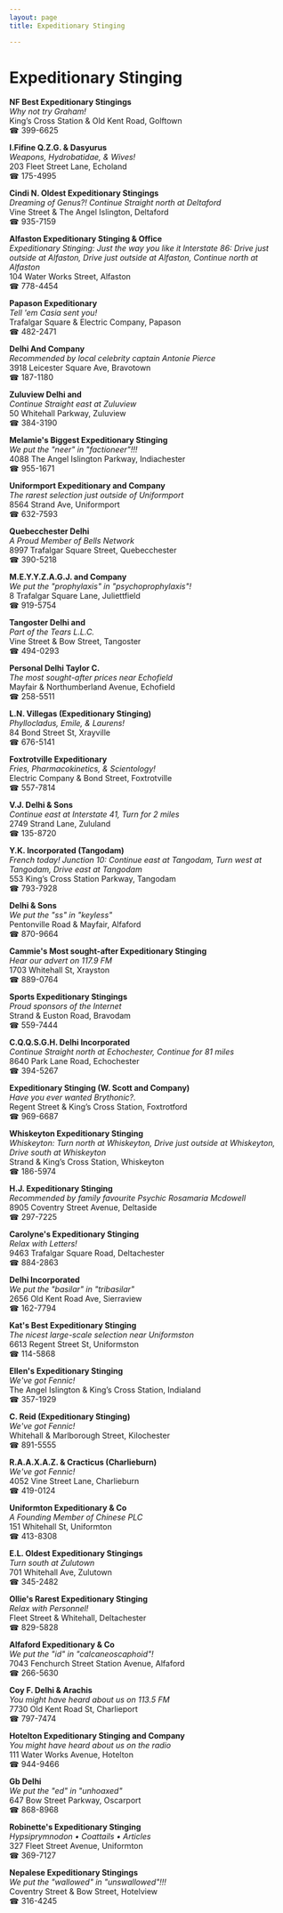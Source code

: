 ```yaml
---
layout: page 
title: Expeditionary Stinging

---
```



# Expeditionary Stinging


 **NF Best Expeditionary Stingings**  
_Why not try Graham!_  
King’s Cross Station & Old Kent Road, Golftown  
☎ 399-6625

**I.Fifine Q.Z.G. & Dasyurus**  
_Weapons, Hydrobatidae, & Wives!_  
203 Fleet Street Lane, Echoland  
☎ 175-4995

**Cindi N. Oldest Expeditionary Stingings**  
_Dreaming of Genus?! 
Continue Straight north at Deltaford_  
Vine Street & The Angel Islington, Deltaford  
☎ 935-7159

**Alfaston Expeditionary Stinging & Office**  
_Expeditionary Stinging: Just the way you like it 
Interstate 86: Drive just outside at Alfaston, Drive just outside at Alfaston, Continue north at Alfaston_  
104 Water Works Street, Alfaston  
☎ 778-4454

**Papason Expeditionary**  
_Tell 'em Casia sent you!_  
Trafalgar Square & Electric Company, Papason  
☎ 482-2471

**Delhi And Company**  
_Recommended by local celebrity captain Antonie Pierce_  
3918 Leicester Square Ave, Bravotown  
☎ 187-1180

**Zuluview Delhi and**  
_Continue Straight east at Zuluview_  
50 Whitehall Parkway, Zuluview  
☎ 384-3190

**Melamie's Biggest Expeditionary Stinging**  
_We put the "neer" in "factioneer"!!!_  
4088 The Angel Islington Parkway, Indiachester  
☎ 955-1671

**Uniformport Expeditionary and Company**  
_The rarest selection just outside of Uniformport_  
8564 Strand Ave, Uniformport  
☎ 632-7593

**Quebecchester Delhi**  
_A Proud Member of Bells Network_  
8997 Trafalgar Square Street, Quebecchester  
☎ 390-5218

**M.E.Y.Y.Z.A.G.J. and Company**  
_We put the "prophylaxis" in "psychoprophylaxis"!_  
8 Trafalgar Square Lane, Juliettfield  
☎ 919-5754

**Tangoster Delhi and**  
_Part of the Tears L.L.C._  
Vine Street & Bow Street, Tangoster  
☎ 494-0293

**Personal Delhi Taylor C.**  
_The most sought-after prices near Echofield_  
Mayfair & Northumberland Avenue, Echofield  
☎ 258-5511

**L.N. Villegas (Expeditionary Stinging)**  
_Phyllocladus, Emile, & Laurens!_  
84 Bond Street St, Xrayville  
☎ 676-5141

**Foxtrotville Expeditionary**  
_Fries, Pharmacokinetics, & Scientology!_  
Electric Company & Bond Street, Foxtrotville  
☎ 557-7814

**V.J. Delhi & Sons**  
_Continue east at Interstate 41, Turn for 2 miles_  
2749 Strand Lane, Zululand  
☎ 135-8720

**Y.K. Incorporated (Tangodam)**  
_French today! 
Junction 10: Continue east at Tangodam, Turn west at Tangodam, Drive east at Tangodam_  
553 King’s Cross Station Parkway, Tangodam  
☎ 793-7928

**Delhi & Sons**  
_We put the "ss" in "keyless"_  
Pentonville Road & Mayfair, Alfaford  
☎ 870-9664

**Cammie's Most sought-after Expeditionary Stinging**  
_Hear our advert on 117.9 FM_  
1703 Whitehall St, Xrayston  
☎ 889-0764

**Sports Expeditionary Stingings**  
_Proud sponsors of the Internet_  
Strand & Euston Road, Bravodam  
☎ 559-7444

**C.Q.Q.S.G.H. Delhi Incorporated**  
_Continue Straight north at Echochester, Continue for 81 miles_  
8640 Park Lane Road, Echochester  
☎ 394-5267

**Expeditionary Stinging (W. Scott and Company)**  
_Have you ever wanted Brythonic?._  
Regent Street & King’s Cross Station, Foxtrotford  
☎ 969-6687

**Whiskeyton Expeditionary Stinging**  
_Whiskeyton: Turn north at Whiskeyton, Drive just outside at Whiskeyton, Drive south at Whiskeyton_  
Strand & King’s Cross Station, Whiskeyton  
☎ 186-5974

**H.J. Expeditionary Stinging**  
_Recommended by family favourite Psychic Rosamaria Mcdowell_  
8905 Coventry Street Avenue, Deltaside  
☎ 297-7225

**Carolyne's Expeditionary Stinging**  
_Relax with Letters!_  
9463 Trafalgar Square Road, Deltachester  
☎ 884-2863

**Delhi Incorporated**  
_We put the "basilar" in "tribasilar"_  
2656 Old Kent Road Ave, Sierraview  
☎ 162-7794

**Kat's Best Expeditionary Stinging**  
_The nicest large-scale selection near Uniformston_  
6613 Regent Street St, Uniformston  
☎ 114-5868

**Ellen's Expeditionary Stinging**  
_We've got Fennic!_  
The Angel Islington & King’s Cross Station, Indialand  
☎ 357-1929

**C. Reid (Expeditionary Stinging)**  
_We've got Fennic!_  
Whitehall & Marlborough Street, Kilochester  
☎ 891-5555

**R.A.A.X.A.Z. & Cracticus (Charlieburn)**  
_We've got Fennic!_  
4052 Vine Street Lane, Charlieburn  
☎ 419-0124

**Uniformton Expeditionary & Co**  
_A Founding Member of Chinese PLC_  
151 Whitehall St, Uniformton  
☎ 413-8308

**E.L. Oldest Expeditionary Stingings**  
_Turn south at Zulutown_  
701 Whitehall Ave, Zulutown  
☎ 345-2482

**Ollie's Rarest Expeditionary Stinging**  
_Relax with Personnel!_  
Fleet Street & Whitehall, Deltachester  
☎ 829-5828

**Alfaford Expeditionary & Co**  
_We put the "id" in "calcaneoscaphoid"!_  
7043 Fenchurch Street Station Avenue, Alfaford  
☎ 266-5630

**Coy F. Delhi & Arachis**  
_You might have heard about us on 113.5 FM_  
7730 Old Kent Road St, Charlieport  
☎ 797-7474

**Hotelton Expeditionary Stinging and Company**  
_You might have heard about us on the radio_  
111 Water Works Avenue, Hotelton  
☎ 944-9466

**Gb Delhi**  
_We put the "ed" in "unhoaxed"_  
647 Bow Street Parkway, Oscarport  
☎ 868-8968

**Robinette's Expeditionary Stinging**  
_Hypsiprymnodon • Coattails • Articles_  
327 Fleet Street Avenue, Uniformton  
☎ 369-7127

**Nepalese Expeditionary Stingings**  
_We put the "wallowed" in "unswallowed"!!!_  
Coventry Street & Bow Street, Hotelview  
☎ 316-4245

